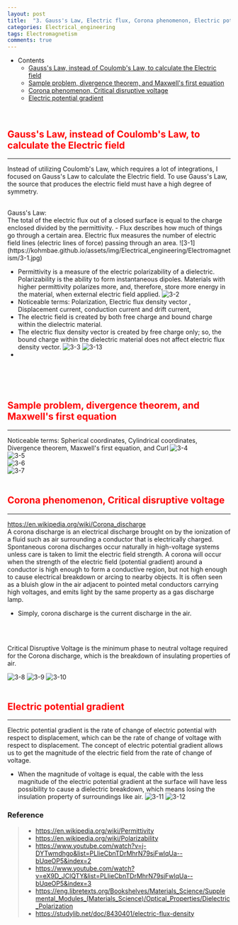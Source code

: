 ```yaml
---
layout: post
title:  "3. Gauss's Law, Electric flux, Corona phenomenon, Electric potential gradient"
categories: Electrical_engineering
tags: Electromagnetism
comments: true
---
```


- Contents
	- [Gauss's Law, instead of Coulomb's Law, to calculate the Electric field](#gauss's-law,-instead-of-coulomb's-law,-to-calculate-the-electric-field)
	- [Sample problem, divergence theorem, and Maxwell's first equation](#sample-problem-divergence-theorem-and-maxwell's-first-equation)
	- [Corona phenomenon, Critical disruptive voltage](#corona-phenomenon-critical-disruptive-voltage)
	- [Electric potential gradient](#electric-potential-gradient)

<br/>

## <span style="color:red">Gauss's Law, instead of Coulomb's Law, to calculate the Electric field</span>		
---  
Instead of utilizing Coulomb's Law, which requires a lot of integrations, I focused on Gauss's Law to calculate the Electric field. To use Gauss's Law, the source that produces the electric field must have a high degree of symmetry.

<br/>
Gauss's Law:
<br/>
The total of the electric flux out of a closed surface is equal to the charge enclosed divided by the permittivity.
- Flux describes how much of things go through a certain area. Electric flux measures the number of electric field lines (electric lines of force) passing through an area.
![3-1](https://kohmbae.github.io/assets/img/Electrical_engineering/Electromagnetism/3-1.jpg)  

- Permittivity is a measure of the electric polarizability of a dielectric. Polarizability is the ability to form instantaneous dipoles. Materials with higher permittivity polarizes more, and, therefore, store more energy in the material, when external electric field applied.
![3-2](https://kohmbae.github.io/assets/img/Electrical_engineering/Electromagnetism/3-2.jpg)
- Noticeable terms: Polarization, Electric flux density vector
, Displacement current, conduction current and drift current,
- The electric field is created by both free charge and bound charge within the dielectric material.
- The electric flux density vector is created by free charge only; so, the bound charge within the dielectric material does not affect electric flux density vector.
![3-3](https://kohmbae.github.io/assets/img/Electrical_engineering/Electromagnetism/3-3.jpg)
![3-13](https://kohmbae.github.io/assets/img/Electrical_engineering/Electromagnetism/3-13.jpg)
-   
<br/>
<br/>
<br/>

## <span style="color:red">Sample problem, divergence theorem, and Maxwell's first equation</span>
---
Noticeable terms: Spherical coordinates, Cylindrical coordinates, Divergence theorem, Maxwell's first equation, and Curl
![3-4](https://kohmbae.github.io/assets/img/Electrical_engineering/Electromagnetism/3-4.jpg)  
![3-5](https://kohmbae.github.io/assets/img/Electrical_engineering/Electromagnetism/3-5.jpg)  
![3-6](https://kohmbae.github.io/assets/img/Electrical_engineering/Electromagnetism/3-6.jpg)  
![3-7](https://kohmbae.github.io/assets/img/Electrical_engineering/Electromagnetism/3-7.jpg)
<br/>
<br/>

## <span style="color:red">Corona phenomenon, Critical disruptive voltage</span>
---
https://en.wikipedia.org/wiki/Corona_discharge
<br/>
A corona discharge is an electrical discharge brought on by the ionization of a fluid such as air surrounding a conductor that is electrically charged. Spontaneous corona discharges occur naturally in high-voltage systems unless care is taken to limit the electric field strength. A corona will occur when the strength of the electric field (potential gradient) around a conductor is high enough to form a conductive region, but not high enough to cause electrical breakdown or arcing to nearby objects. It is often seen as a bluish glow in the air adjacent to pointed metal conductors carrying high voltages, and emits light by the same property as a gas discharge lamp.
- Simply, corona discharge is the current discharge in the air.
<br/>
<br/>

Critical Disruptive Voltage is the minimum phase to neutral voltage required for the Corona discharge, which is the breakdown of insulating properties of air.

![3-8](https://kohmbae.github.io/assets/img/Electrical_engineering/Electromagnetism/3-8.jpg)
![3-9](https://kohmbae.github.io/assets/img/Electrical_engineering/Electromagnetism/3-9.jpg)
![3-10](https://kohmbae.github.io/assets/img/Electrical_engineering/Electromagnetism/3-10.jpg)
<br/>
<br/>

## <span style="color:red">Electric potential gradient</span>
---
Electric potential gradient is the rate of change of electric potential with respect to displacement, which can be the rate of change of voltage with respect to displacement. The concept of electric potential gradient allows us to get the magnitude of the electric field from the rate of change of voltage.  
-	When the magnitude of voltage is equal, the cable with the less magnitude of the electric potential gradient at the surface will have less possibility to cause a dielectric breakdown, which means losing the insulation property of surroundings like air.
![3-11](https://kohmbae.github.io/assets/img/Electrical_engineering/Electromagnetism/3-11.jpg)
![3-12](https://kohmbae.github.io/assets/img/Electrical_engineering/Electromagnetism/3-12.jpg)


### Reference  
> - https://en.wikipedia.org/wiki/Permittivity
> - https://en.wikipedia.org/wiki/Polarizability
> - https://www.youtube.com/watch?v=j-DYTwmdhgo&list=PLIieCbnTDrMhrN79sjFwlqUa--bUqeOP5&index=2
> - https://www.youtube.com/watch?v=eX9D_JClQTY&list=PLIieCbnTDrMhrN79sjFwlqUa--bUqeOP5&index=3
> - https://eng.libretexts.org/Bookshelves/Materials_Science/Supplemental_Modules_(Materials_Science)/Optical_Properties/Dielectric_Polarization
> - https://studylib.net/doc/8430401/electric-flux-density
